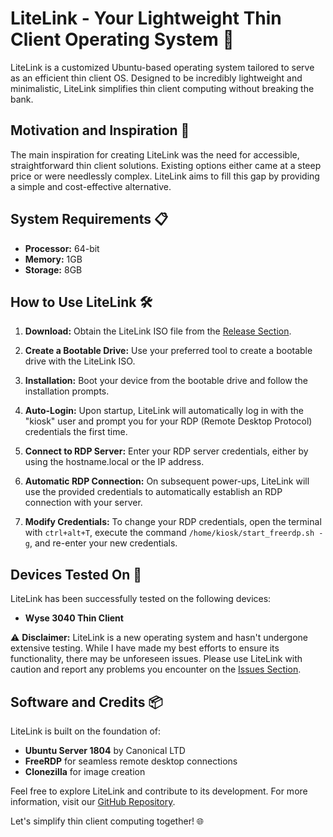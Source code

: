 # LiteLink - Your Lightweight Thin Client Operating System 🚀

LiteLink is a customized Ubuntu-based operating system tailored to serve as an efficient thin client OS. Designed to be incredibly lightweight and minimalistic, LiteLink simplifies thin client computing without breaking the bank.

## Motivation and Inspiration 🌟

The main inspiration for creating LiteLink was the need for accessible, straightforward thin client solutions. Existing options either came at a steep price or were needlessly complex. LiteLink aims to fill this gap by providing a simple and cost-effective alternative.

## System Requirements 📋

- **Processor:** 64-bit
- **Memory:** 1GB
- **Storage:** 8GB

## How to Use LiteLink 🛠️

1. **Download:** Obtain the LiteLink ISO file from the [Release Section](https://github.com/ibnsultan/LiteLink-OS/releases).

2. **Create a Bootable Drive:** Use your preferred tool to create a bootable drive with the LiteLink ISO.

3. **Installation:** Boot your device from the bootable drive and follow the installation prompts.

4. **Auto-Login:** Upon startup, LiteLink will automatically log in with the "kiosk" user and prompt you for your RDP (Remote Desktop Protocol) credentials the first time.

5. **Connect to RDP Server:** Enter your RDP server credentials, either by using the hostname.local or the IP address.

6. **Automatic RDP Connection:** On subsequent power-ups, LiteLink will use the provided credentials to automatically establish an RDP connection with your server.

7. **Modify Credentials:** To change your RDP credentials, open the terminal with `ctrl+alt+T`, execute the command `/home/kiosk/start_freerdp.sh -g`, and re-enter your new credentials.

## Devices Tested On 🧪

LiteLink has been successfully tested on the following devices:

- **Wyse 3040 Thin Client**

⚠️ **Disclaimer:** LiteLink is a new operating system and hasn't undergone extensive testing. While I have made my best efforts to ensure its functionality, there may be unforeseen issues. Please use LiteLink with caution and report any problems you encounter on the [Issues Section](https://github.com/ibnsultan/LiteLink-OS/issues).


## Software and Credits 📦

LiteLink is built on the foundation of:

- **Ubuntu Server 1804** by Canonical LTD
- **FreeRDP** for seamless remote desktop connections
- **Clonezilla** for image creation

Feel free to explore LiteLink and contribute to its development. For more information, visit our [GitHub Repository]([#github-repository](https://github.com/ibnsultan/LiteLink-OS)).

Let's simplify thin client computing together! 🌐

